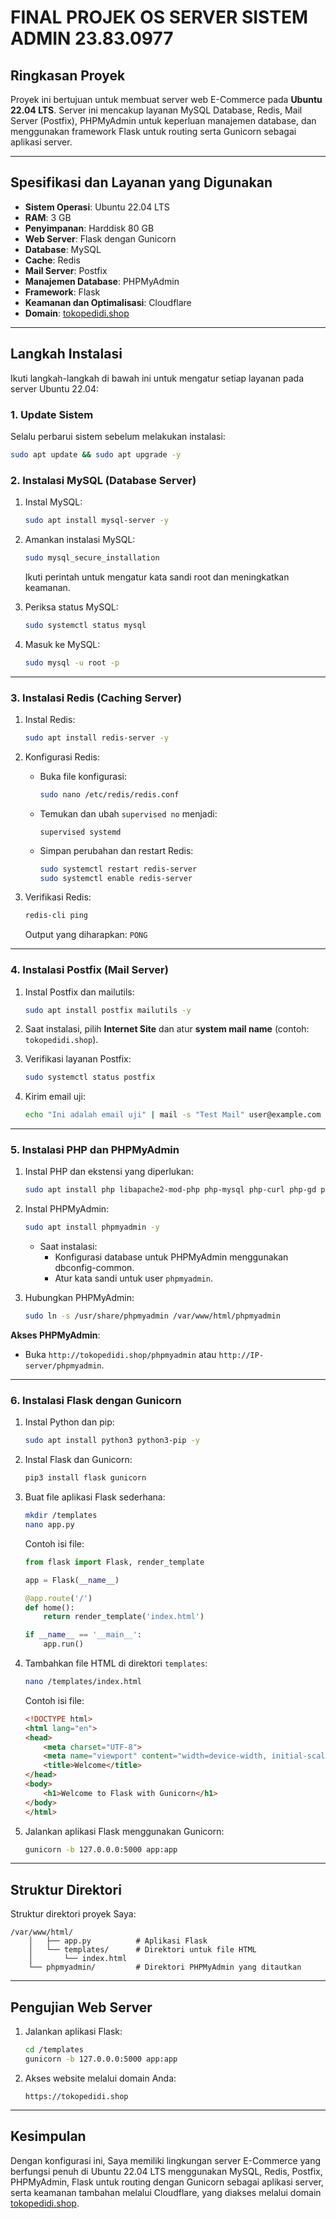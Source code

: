 # FINAL PROJEK OS SERVER SISTEM ADMIN 23.83.0977

## **Ringkasan Proyek**
Proyek ini bertujuan untuk membuat server web E-Commerce pada **Ubuntu 22.04 LTS**. Server ini mencakup layanan MySQL Database, Redis, Mail Server (Postfix), PHPMyAdmin untuk keperluan manajemen database, dan menggunakan framework Flask untuk routing serta Gunicorn sebagai aplikasi server.

---

## **Spesifikasi dan Layanan yang Digunakan**
- **Sistem Operasi**: Ubuntu 22.04 LTS
- **RAM**: 3 GB
- **Penyimpanan**: Harddisk 80 GB
- **Web Server**: Flask dengan Gunicorn
- **Database**: MySQL
- **Cache**: Redis
- **Mail Server**: Postfix
- **Manajemen Database**: PHPMyAdmin
- **Framework**: Flask
- **Keamanan dan Optimalisasi**: Cloudflare
- **Domain**: [tokopedidi.shop](https://tokopedidi.shop)

---

## **Langkah Instalasi**
Ikuti langkah-langkah di bawah ini untuk mengatur setiap layanan pada server Ubuntu 22.04:

### **1. Update Sistem**
Selalu perbarui sistem sebelum melakukan instalasi:
```bash
sudo apt update && sudo apt upgrade -y
```

### **2. Instalasi MySQL (Database Server)**
1. Instal MySQL:
   ```bash
   sudo apt install mysql-server -y
   ```
2. Amankan instalasi MySQL:
   ```bash
   sudo mysql_secure_installation
   ```
   Ikuti perintah untuk mengatur kata sandi root dan meningkatkan keamanan.

3. Periksa status MySQL:
   ```bash
   sudo systemctl status mysql
   ```

4. Masuk ke MySQL:
   ```bash
   sudo mysql -u root -p
   ```

---

### **3. Instalasi Redis (Caching Server)**
1. Instal Redis:
   ```bash
   sudo apt install redis-server -y
   ```

2. Konfigurasi Redis:
   - Buka file konfigurasi:
     ```bash
     sudo nano /etc/redis/redis.conf
     ```
   - Temukan dan ubah `supervised no` menjadi:
     ```text
     supervised systemd
     ```
   - Simpan perubahan dan restart Redis:
     ```bash
     sudo systemctl restart redis-server
     sudo systemctl enable redis-server
     ```

3. Verifikasi Redis:
   ```bash
   redis-cli ping
   ```
   Output yang diharapkan: `PONG`

---

### **4. Instalasi Postfix (Mail Server)**
1. Instal Postfix dan mailutils:
   ```bash
   sudo apt install postfix mailutils -y
   ```
2. Saat instalasi, pilih **Internet Site** dan atur **system mail name** (contoh: `tokopedidi.shop`).

3. Verifikasi layanan Postfix:
   ```bash
   sudo systemctl status postfix
   ```

4. Kirim email uji:
   ```bash
   echo "Ini adalah email uji" | mail -s "Test Mail" user@example.com
   ```

---

### **5. Instalasi PHP dan PHPMyAdmin**
1. Instal PHP dan ekstensi yang diperlukan:
   ```bash
   sudo apt install php libapache2-mod-php php-mysql php-curl php-gd php-mbstring php-xml php-xmlrpc -y
   ```
2. Instal PHPMyAdmin:
   ```bash
   sudo apt install phpmyadmin -y
   ```
   - Saat instalasi:
     - Konfigurasi database untuk PHPMyAdmin menggunakan dbconfig-common.
     - Atur kata sandi untuk user `phpmyadmin`.

3. Hubungkan PHPMyAdmin:
   ```bash
   sudo ln -s /usr/share/phpmyadmin /var/www/html/phpmyadmin
   ```

**Akses PHPMyAdmin**:
- Buka `http://tokopedidi.shop/phpmyadmin` atau `http://IP-server/phpmyadmin`.

---

### **6. Instalasi Flask dengan Gunicorn**
1. Instal Python dan pip:
   ```bash
   sudo apt install python3 python3-pip -y
   ```
2. Instal Flask dan Gunicorn:
   ```bash
   pip3 install flask gunicorn
   ```
3. Buat file aplikasi Flask sederhana:
   ```bash
   mkdir /templates
   nano app.py
   ```
   Contoh isi file:
   ```python
   from flask import Flask, render_template

   app = Flask(__name__)

   @app.route('/')
   def home():
       return render_template('index.html')

   if __name__ == '__main__':
       app.run()
   ```

4. Tambahkan file HTML di direktori `templates`:
   ```bash
   nano /templates/index.html
   ```
   Contoh isi file:
   ```html
   <!DOCTYPE html>
   <html lang="en">
   <head>
       <meta charset="UTF-8">
       <meta name="viewport" content="width=device-width, initial-scale=1.0">
       <title>Welcome</title>
   </head>
   <body>
       <h1>Welcome to Flask with Gunicorn</h1>
   </body>
   </html>
   ```

5. Jalankan aplikasi Flask menggunakan Gunicorn:
   ```bash
   gunicorn -b 127.0.0.0:5000 app:app
   ```

---

## **Struktur Direktori**
Struktur direktori proyek Saya:
```text
/var/www/html/
    │   ├── app.py          # Aplikasi Flask
    │   └── templates/      # Direktori untuk file HTML
    │       └── index.html
    └── phpmyadmin/         # Direktori PHPMyAdmin yang ditautkan
```

---

## **Pengujian Web Server**
1. Jalankan aplikasi Flask:
   ```bash
   cd /templates
   gunicorn -b 127.0.0.0:5000 app:app
   ```

2. Akses website melalui domain Anda:
   ```text
   https://tokopedidi.shop
   ```

---

## **Kesimpulan**
Dengan konfigurasi ini, Saya memiliki lingkungan server E-Commerce yang berfungsi penuh di Ubuntu 22.04 LTS menggunakan MySQL, Redis, Postfix, PHPMyAdmin, Flask untuk routing dengan Gunicorn sebagai aplikasi server, serta keamanan tambahan melalui Cloudflare, yang diakses melalui domain [tokopedidi.shop](http://tokopedidi.shop).

